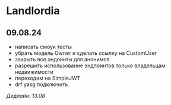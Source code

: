 # Landlordia

## 09.08.24
- написать смоук тесты
- убрать модель Owner и сделать ссылку на CustomUser
- закрыть все эндоинты для анонимов
- разрешить использование эндпоинтов только владельцам недвижимости
- переходим на SimpleJWT
- drf yasg подключить

_Дедлайн: 13.08_